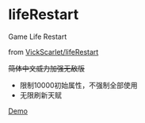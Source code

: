 # lifeRestart
Game Life Restart

from [VickScarlet/lifeRestart](https://github.com/VickScarlet/lifeRestart)

~~简体中文威力加强无敌版~~

- 限制10000初始属性，不强制全部使用
- 无限刷新天赋

[Demo](https://liferestart.feisheng.cn/)
